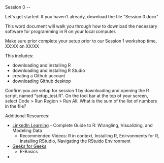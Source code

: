 Session 0 -- 

Let's get started. If you haven't already, download the file "Session 0.docx" <br />

This word document will walk you through how to download the necessary software for programming in R on your local computer.

Make sure prior complete your setup prior to our Session 1 workshop time, XX:XX on XX/XX

This includes:
- downloading and installing R
- downloading and installing R Studio
- creating a Github account
- downloading Github desktop

Confirm you are setup for session 1 by downloading and opening the R script, named "setup_test.R". On the tool bar at the top of your screen, select Code > Run Region > Run All. What is the sum of the list of numbers in the file?


Additional Resources:
- [LinkedIn Learning](https://www.linkedin.com/learning/complete-guide-to-r-wrangling-visualizing-and-modeling-data/installing-r?resume=false&u=2459268) - Complete Guide to R: Wrangling, Visualizing, and Modeling Data
  - Recommended Videos: R in context, Installing R, Enirvonments for R, Installing RStudio, Navigating the RStuido Environment
- [Geeks for Geeks](https://www.geeksforgeeks.org/r-tutorial/?ref=outind)
  - R-Basics
- 
